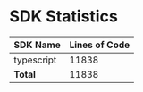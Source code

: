 # SDK Statistics

| SDK Name | Lines of Code |
| -------- | ------------- |
| typescript | 11838 |
| **Total** | 11838 |
